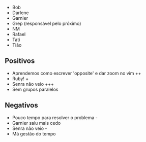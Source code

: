 * Bob
* Darlene
* Garnier
* Grep (responsável pelo próximo)
* NM
* Rafael
* Tati
* Tião

## Positivos

* Aprendemos como escrever 'opposite' e dar zoom no vim ++
* Ruby! +
* Senra não veio +++
* Sem grupos paralelos

## Negativos

* Pouco tempo para resolver o problema -
* Garnier saiu mais cedo
* Senra não veio -
* Má gestão do tempo
